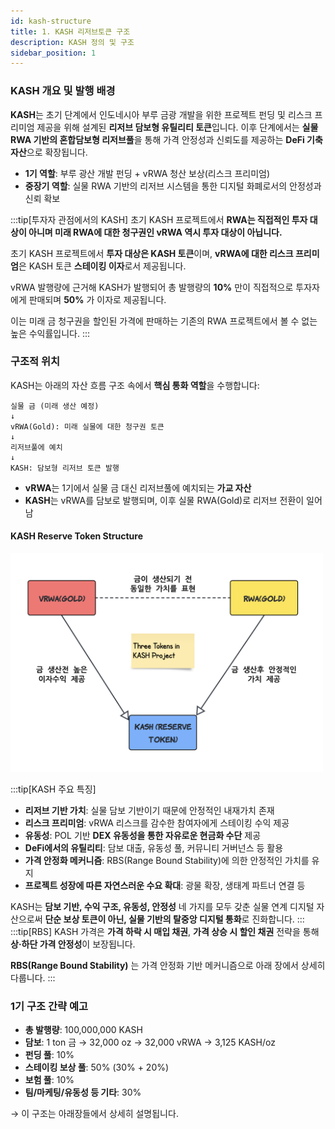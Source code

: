 ```yaml
---
id: kash-structure
title: 1. KASH 리저브토큰 구조
description: KASH 정의 및 구조
sidebar_position: 1
---
```


### KASH 개요 및 발행 배경

**KASH**는 초기 단계에서 인도네시아 부루 금광 개발을 위한 프로젝트 펀딩 및 리스크 프리미엄 제공을 위해 설계된 **리저브 담보형 유틸리티 토큰**입니다. 이후 단계에서는 **실물 RWA 기반의 혼합담보형 리저브풀**을 통해 가격 안정성과 신뢰도를 제공하는 **DeFi 기축 자산**으로 확장됩니다.

- **1기 역할**: 부루 광산 개발 펀딩 + vRWA 청산 보상(리스크 프리미엄)
- **중장기 역할**: 실물 RWA 기반의 리저브 시스템을 통한 디지털 화폐로서의 안정성과 신뢰 확보

:::tip[투자자 관점에서의 KASH]
초기 KASH 프로젝트에서 **RWA는 직접적인 투자 대상이 아니며 미래 RWA에 대한 청구권인 vRWA 역시 투자 대상이 아닙니다.**

초기 KASH 프로젝트에서 **투자 대상은 KASH 토큰**이며, **vRWA에 대한 리스크 프리미엄**은 KASH 토큰 **스테이킹 이자**로서 제공됩니다. 

vRWA 발행량에 근거해 KASH가 발행되어 총 발행량의 **10%** 만이 직접적으로 투자자에게 판매되며 **50%** 가 이자로 제공됩니다. 

이는 미래 금 청구권을 할인된 가격에 판매하는 기존의 RWA 프로젝트에서 볼 수 없는 높은 수익률입니다.
:::

### 구조적 위치

KASH는 아래의 자산 흐름 구조 속에서 **핵심 통화 역할**을 수행합니다:

```
실물 금 (미래 생산 예정)
↓
vRWA(Gold): 미래 실물에 대한 청구권 토큰
↓
리저브풀에 예치
↓
KASH: 담보형 리저브 토큰 발행
```

- **vRWA**는 1기에서 실물 금 대신 리저브풀에 예치되는 **가교 자산**
- **KASH**는 vRWA를 담보로 발행되며, 이후 실물 RWA(Gold)로 리저브 전환이 일어남

<!-- ![KASH Reserve Token Structure](/img/3_tokens.png) -->
#### KASH Reserve Token Structure
<img src="/img/3_tokens.png" alt="KASH Reserve Token Structure" width="500"/>

:::tip[KASH 주요 특징]
- **리저브 기반 가치**: 실물 담보 기반이기 때문에 안정적인 내재가치 존재
- **리스크 프리미엄**: vRWA 리스크를 감수한 참여자에게 스테이킹 수익 제공
- **유동성**: POL 기반 **DEX 유동성을 통한 자유로운 현금화 수단** 제공
- **DeFi에서의 유틸리티**: 담보 대출, 유동성 풀, 커뮤니티 거버넌스 등 활용
- **가격 안정화 메커니즘**: RBS(Range Bound Stability)에 의한 안정적인 가치를 유지
- **프로젝트 성장에 따른 자연스러운 수요 확대**: 광물 확장, 생태계 파트너 연결 등

KASH는 **담보 기반, 수익 구조, 유동성, 안정성** 네 가지를 모두 갖춘
실물 연계 디지털 자산으로써 **단순 보상 토큰이 아닌, 실물 기반의 탈중앙 디지털 통화**로 진화합니다.
:::
:::tip[RBS]
KASH 가격은 **가격 하락 시 매입 채권**, **가격 상승 시 할인 채권** 전략을 통해
**상·하단 가격 안정성**이 보장됩니다.

**RBS(Range Bound Stability)** 는 가격 안정화 기반 메커니즘으로 아래 장에서 상세히 다룹니다.
:::

### 1기 구조 간략 예고

- **총 발행량**: 100,000,000 KASH
- **담보**: 1 ton 금 → 32,000 oz → 32,000 vRWA → 3,125 KASH/oz
- **펀딩 풀**: 10%
- **스테이킹 보상 풀**: 50% (30% + 20%)
- **보험 풀**: 10%
- **팀/마케팅/유동성 등 기타**: 30%

→ 이 구조는 아래장들에서 상세히 설명됩니다.
